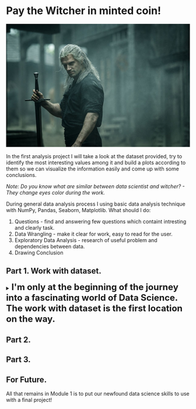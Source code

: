 # Pay the Witcher in minted coin!

![](images/Witcher.jpg)

  In the first analysis project I will take a look at the dataset provided, try to identify the most interesting values among it and build a plots according to them so we can visualize the information easily and come up with some conclusions.

_Note: Do you know what are similar between data scientist and witcher? - They change eyes color during the work._

During general data analysis process I using basic data analysis technique with NumPy, Pandas, Seaborn, Matplotlib.
What should I do:
1. Questions - find and answering few questions which containt intresting and clearly task.
2. Data Wrangling - make it clear for work, easy to read for the user.
3. Exploratory Data Analysis - research of useful problem  and dependencies between data.
4. Drawing Conclusion

## Part 1. Work with dataset.
<details><summary><span style="font-size:18pt; font-weight:bold"> I'm only at the beginning of the journey into a fascinating world of Data Science. The work with dataset is the first location on the way.</span><br></summary>
  
In this project, I was given multiple datasets from:
* Box Office Mojo
* IMDB
* Rotten Tomatoes
* TheMovieDB.org
  
_Files for project: 
 * ./data/tmdb.movies.csv
 * ./data/imdb.title.crew.csv
 * ./data/tn.movie_budgets.csv
 * ./data/imdb.title.ratings.csv
 * ./data/imdb.name.basics.csv
 * ./data/imdb.title.principals.csv
 * ./data/imdb.title.akas.csv
 * ./data/bom.movie_gross.csv
 * ./data/imdb.title.basics.csv
 * ./data/rt.reviews.tsv
 * ./data/rt.movie_info.tsv_
 
All website from a list contain serves as an online databases of world cinema. This websites contains a large number of public data on films such as the title of the film, the year of release of the film, the genre of the film, the audience, the rating of critics, the duration of the film, the summary of the film, actors, directors and much more.
  
Faced with the large amount of data available on this dataset, I realize that I can't clearly connected this information from different sources. [Here](https://developers.themoviedb.org/3/genres) I read all information from the files and add decryption to the fields using APIs. For my work I used sqlite3, pandas and glob libraries. After I convert dataset to convenient storage, I can continue to work with.
  
Go to the next step for I have been thinking of several solutions to fix this dataset problem with missing values as follows:
1. Delete the line with the missing values
2. Fill empty fields with specific values
3. Fill empty fields with calculations (if it posible)

All my work how I clean and check my dataset I push into ***Reading information.ipynb*
</details>

## Part 2.
## Part 3.
## For Future.

All that remains in Module 1 is to put our newfound data science skills to use with a final project! 
